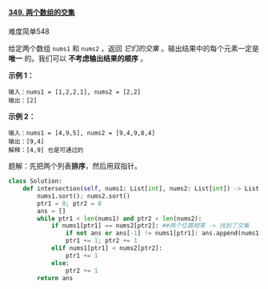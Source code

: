 #### [349. 两个数组的交集](https://leetcode.cn/problems/intersection-of-two-arrays/)

难度简单548

给定两个数组 `nums1` 和 `nums2` ，返回 *它们的交集* 。输出结果中的每个元素一定是 **唯一** 的。我们可以 **不考虑输出结果的顺序** 。

**示例 1：**

```
输入：nums1 = [1,2,2,1], nums2 = [2,2]
输出：[2]
```

**示例 2：**

```
输入：nums1 = [4,9,5], nums2 = [9,4,9,8,4]
输出：[9,4]
解释：[4,9] 也是可通过的
```

题解：先把两个列表**排序**，然后用双指针。

```python
class Solution:
    def intersection(self, nums1: List[int], nums2: List[int]) -> List[int]:
        nums1.sort(); nums2.sort()
        ptr1 = 0; ptr2 = 0
        ans = []
        while ptr1 < len(nums1) and ptr2 < len(nums2):
            if nums1[ptr1] == nums2[ptr2]: ##两个位置相等 -> 找到了交集
                if not ans or ans[-1] != nums1[ptr1]: ans.append(nums1[ptr1])
                ptr1 += 1; ptr2 += 1
            elif nums1[ptr1] < nums2[ptr2]:
                ptr1 += 1
            else:
                ptr2 += 1
        return ans 
```

